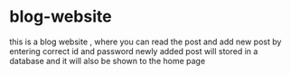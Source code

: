 # blog-website

this is a blog website , where you can read the post and add new post by entering correct id and password
newly added post will stored in a database and it will also be shown to the home page
